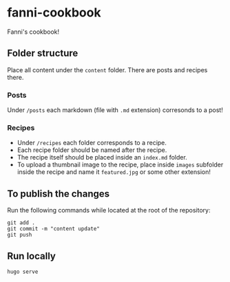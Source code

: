 # fanni-cookbook
Fanni's cookbook!

## Folder structure
Place all content under the `content` folder. There are posts and recipes there.
### Posts
Under `/posts` each markdown (file with `.md` extension) corresonds to a post!

### Recipes
- Under `/recipes` each folder corresponds to a recipe. 
- Each recipe folder should be named after the recipe.
- The recipe itself should be placed inside an `index.md` folder.
- To upload a thumbnail image to the recipe, place inside `images` subfolder inside the recipe and name it `featured.jpg` or some other extension!

## To publish the changes
Run the following commands while located at the root of the repository:
```
git add .
git commit -m "content update"
git push
```

## Run locally
```
hugo serve
```
